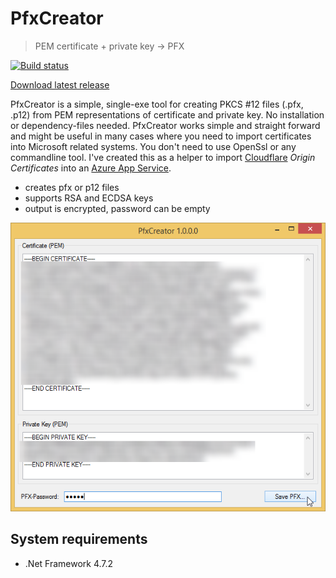 # PfxCreator

> PEM certificate + private key -> PFX

[![Build status](https://ci.appveyor.com/api/projects/status/5i8nbwbfef9blcqp/branch/master?svg=true)](https://ci.appveyor.com/project/georg-jung/pfxcreator/branch/master)

[Download latest release](https://github.com/georg-jung/PfxCreator/releases/latest/download/PfxCreator.exe)

PfxCreator is a simple, single-exe tool for creating PKCS #12 files (.pfx, .p12) from PEM representations of certificate and private key. No installation or dependency-files needed. PfxCreator works simple and straight forward and might be useful in many cases where you need to import certificates into Microsoft related systems. You don't need to use OpenSsl or any commandline tool. I've created this as a helper to import [Cloudflare](https://cloudflare.com) *Origin Certificates* into an [Azure App Service](https://portal.azure.com/).

* creates pfx or p12 files
* supports RSA and ECDSA keys
* output is encrypted, password can be empty

![Screenshot](screenshot.png)

## System requirements
* .Net Framework 4.7.2
